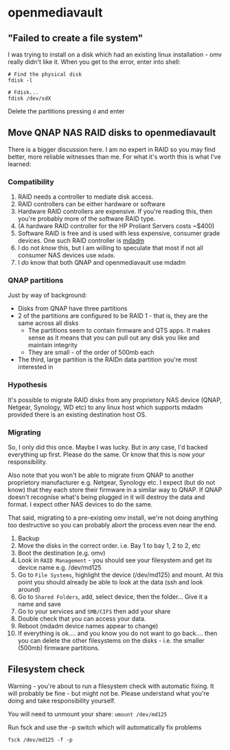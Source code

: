 # openmediavault

## "Failed to create a file system"
I was trying to install on a disk which had an existing linux installation - 
omv really didn't like it. When you get to the error, enter into shell:

```
# Find the physical disk
fdisk -l

# Fdisk...
fdisk /dev/sdX
```

Delete the partitions pressing `d` and enter

## Move QNAP NAS RAID disks to openmediavault 
There is a bigger discussion here. I am no expert in RAID so you may find 
better, more reliable witnesses than me. For what it's worth this is what I've
learned:

### Compatibility
  1. RAID needs a controller to mediate disk access.
  1. RAID controllers can be either hardware or software
  1. Hardware RAID controllers are expensive. If you're reading this, then you're
     probably more of the software RAID type.
  1. (A hardware RAID controller for the HP Proliant Servers costs ~$400)
  1. Software RAID is free and is used with less expensive, consumer grade
     devices. One such RAID controller is [mdadm](https://en.wikipedia.org/wiki/Mdadm)
  1. I do not *know* this, but I am willing to speculate that most if not all
     consumer NAS devices use `mdadm`.
  1. I *do* know that both QNAP and openmediavault use mdadm

### QNAP partitions
Just by way of background:
  * Disks from QNAP have three partitions
  * 2 of the partitions are configured to be RAID 1 - that is, they are the
    same across all disks
    * The partitions seem to contain firmware and QTS apps. It makes sense
      as it means that you can pull out any disk you like and maintain
      integrity
    * They are small - of the order of 500mb each
  * The third, large partition is the RAIDn data partition you're most
    interested in

### Hypothesis
It's possible to migrate RAID disks from any proprietory NAS device (QNAP,
Netgear, Synology, WD etc) to any linux host which supports mdadm provided
there is an existing destination host OS.

### Migrating
So, I only did this once. Maybe I was lucky. But in any case, I'd backed
everything up first. Please do the same. Or know that this is now *your*
responsibility.

Also note that you won't be able to migrate from QNAP to another proprietory
manufacturer e.g. Netgear, Synology etc. I expect (but do not know) that they
each store their firmware in a similar way to QNAP. If QNAP doesn't recognise
what's being plugged in it will destroy the data and format. I expect other
NAS devices to do the same.

That said, migrating to a pre-existing omv install, we're not doing anything
too destructive so you can probably abort the process even near the end.

  1. Backup
  1. Move the disks in the correct order. i.e. Bay 1 to bay 1, 2 to 2, etc
  1. Boot the destination (e.g. omv)
  1. Look in `RAID Management` - you should see your filesystem and get its
     device name e.g. /dev/md125
  1. Go to `File Systems`, highlight the device (/dev/md125) and mount. At
     this point you should already be able to look at the data (ssh and look
     around)
  1. Go to `Shared Folders`, add, select device, then the folder... Give it a
     name and save
  1. Go to your services and `SMB/CIFS` then add your share
  1. Double check that you can access your data.
  1. Reboot (mdadm device names appear to change)
  1. If everything is ok.... and you know you do not want to go back.... then
     you can delete the other filesystems on the disks - i.e. the smaller
     (500mb) firmware partitions.

## Filesystem check
Warning - you're about to run a filesystem check with automatic fixing. It
will probably be fine - but might not be. Please understand what you're doing
and take responsibility yourself.

You will need to unmount your share: `umount /dev/md125`

Run fsck and use the -p switch which will automatically fix problems

```
fsck /dev/md125 -f -p
```
